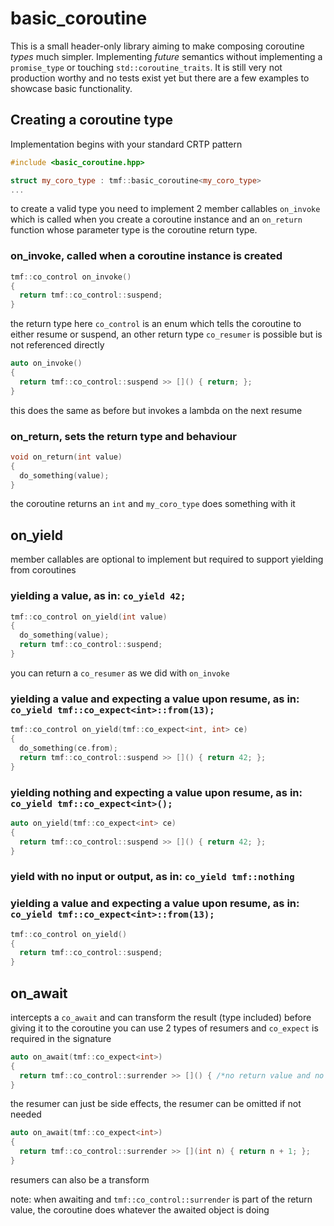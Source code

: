 # basic_coroutine
This is a small header-only library aiming to make composing coroutine *types* much simpler. Implementing *future* semantics without implementing a
`promise_type` or touching `std::coroutine_traits`. It is still very not production worthy and no tests exist yet but there are a
 few examples to showcase basic functionality.
 
## Creating a coroutine type
Implementation begins with your standard CRTP pattern
```c++
#include <basic_coroutine.hpp>

struct my_coro_type : tmf::basic_coroutine<my_coro_type>
...
```
to create a valid type you need to implement 2 member callables `on_invoke` which is called when you create a coroutine instance and 
an `on_return` function whose parameter type is the coroutine return type.
### on_invoke, called when a coroutine instance is created
```c++
tmf::co_control on_invoke()
{
  return tmf::co_control::suspend;
}
```
the return type here `co_control` is an enum which tells the coroutine to either resume or suspend, 
an other return type `co_resumer` is possible but is not referenced directly
```c++
auto on_invoke()
{
  return tmf::co_control::suspend >> []() { return; };
}
```
this does the same as before but invokes a lambda on the next resume
### on_return, sets the return type and behaviour
```c++
void on_return(int value)
{
  do_something(value);
}
```
the coroutine returns an `int` and `my_coro_type` does something with it

## on_yield
member callables are optional to implement but required to support yielding from coroutines
### yielding a value, as in: `co_yield 42;`
```c++
tmf::co_control on_yield(int value)
{
  do_something(value);
  return tmf::co_control::suspend;
}
```
you can return a `co_resumer` as we did with `on_invoke`
### yielding a value and expecting a value upon resume, as in: `co_yield tmf::co_expect<int>::from(13);`
```c++
tmf::co_control on_yield(tmf::co_expect<int, int> ce)
{
  do_something(ce.from);
  return tmf::co_control::suspend >> []() { return 42; };
}
```
### yielding nothing and expecting a value upon resume, as in: `co_yield tmf::co_expect<int>();`
```c++
auto on_yield(tmf::co_expect<int> ce)
{
  return tmf::co_control::suspend >> []() { return 42; };
}
```
### yield with no input or output, as in: `co_yield tmf::nothing`
### yielding a value and expecting a value upon resume, as in: `co_yield tmf::co_expect<int>::from(13);`
```c++
tmf::co_control on_yield()
{
  return tmf::co_control::suspend;
}
```
## on_await
intercepts a `co_await` and can transform the result (type included) before giving it to the coroutine
you can use 2 types of resumers and `co_expect` is required in the signature
```c++
auto on_await(tmf::co_expect<int>)
{
  return tmf::co_control::surrender >> []() { /*no return value and no parameters*/};
}
```
the resumer can just be side effects, the resumer can be omitted if not needed
```c++
auto on_await(tmf::co_expect<int>)
{
  return tmf::co_control::surrender >> [](int n) { return n + 1; };
}
```
resumers can also be a transform

note: when awaiting and `tmf::co_control::surrender` is part of the return value, the coroutine does whatever the awaited object is doing
